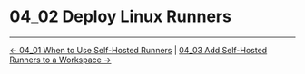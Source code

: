 # 04_02 Deploy Linux Runners

<!-- FooterStart -->
---
[← 04_01 When to Use Self-Hosted Runners](../04_01_when_to_use_self_hosted_runners/README.md) | [04_03 Add Self-Hosted Runners to a Workspace →](../04_03_add_self_hosted_runners_to_a_workspace/README.md)
<!-- FooterEnd -->
